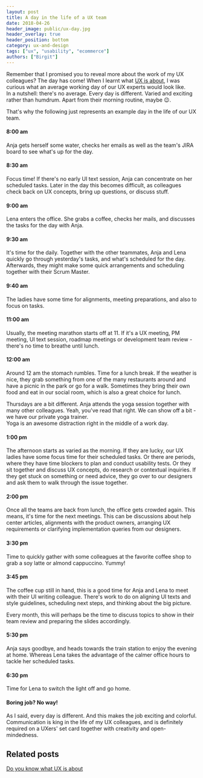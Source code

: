 ```yaml
---
layout: post
title: A day in the life of a UX team
date: 2018-04-26
header_image: public/ux-day.jpg
header_overlay: true
header_position: bottom
category: ux-and-design
tags: ["ux", "usability", "ecommerce"]
authors: ["Birgit"]
---
```


Remember that I promised you to reveal more about the work of my UX colleagues?
The day has come!
When I learnt what [UX is about](/blog/ux-and-design/do-you-know-what-ux-is-about/), I was curious what an average working day of our UX experts would look like.<br>
In a nutshell: there's no average.
Every day is different.
Varied and exciting rather than humdrum.
Apart from their morning routine, maybe 😉.

That's why the following just represents an example day in the life of our UX team.

#### 8:00 am

Anja gets herself some water, checks her emails as well as the team's JIRA board to see what's up for the day.

#### 8:30 am

Focus time!
If there's no early UI text session, Anja can concentrate on her scheduled tasks.
Later in the day this becomes difficult, as colleagues check back on UX concepts, bring up questions, or discuss stuff.

#### 9:00 am

Lena enters the office.
She grabs a coffee, checks her mails, and discusses the tasks for the day with Anja.

#### 9:30 am

It's time for the daily.
Together with the other teammates, Anja and Lena quickly go through yesterday's tasks, and what's scheduled for the day.
Afterwards, they might make some quick arrangements and scheduling together with their Scrum Master.

#### 9:40 am

The ladies have some time for alignments, meeting preparations, and also to focus on tasks.

#### 11:00 am

Usually, the meeting marathon starts off at 11.
If it's a UX meeting, PM meeting, UI text session, roadmap meetings or development team review - there's no time to breathe until lunch.

#### 12:00 am

Around 12 am the stomach rumbles.
Time for a lunch break.
If the weather is nice, they grab something from one of the many restaurants around and have a picnic in the park or go for a walk.
Sometimes they bring their own food and eat in our social room, which is also a great choice for lunch.

Thursdays are a bit different.
Anja attends the yoga session together with many other colleagues.
Yeah, you've read that right.
We can show off a bit - we have our private yoga trainer.<br>
Yoga is an awesome distraction right in the middle of a work day.

#### 1:00 pm

The afternoon starts as varied as the morning.
If they are lucky, our UX ladies have some focus time for their scheduled tasks.
Or there are periods, where they have time blockers to plan and conduct usability tests.
Or they sit together and discuss UX concepts, do research or contextual inquiries.
If they get stuck on something or need advice, they go over to our designers and ask them to walk through the issue together.

#### 2:00 pm

Once all the teams are back from lunch, the office gets crowded again.
This means, it's time for the next meetings.
This can be discussions about help center articles, alignments with the product owners, arranging UX requirements or clarifying implementation queries from our designers.

#### 3:30 pm

Time to quickly gather with some colleagues at the favorite coffee shop to grab a soy latte or almond cappuccino.
Yummy!

#### 3:45 pm

The coffee cup still in hand, this is a good time for Anja and Lena to meet with their UI writing colleague.
There's work to do on aligning UI texts and style guidelines, scheduling next steps, and thinking about the big picture.

Every month, this will perhaps be the time to discuss topics to show in their team review and preparing the slides accordingly.

#### 5:30 pm

Anja says goodbye, and heads towards the train station to enjoy the evening at home.
Whereas Lena takes the advantage of the calmer office hours to tackle her scheduled tasks.

#### 6:30 pm

Time for Lena to switch the light off and go home.

#### Boring job? No way!

As I said, every day is different.
And this makes the job exciting and colorful.
Communication is king in the life of my UX colleagues, and is definitely required on a UXers' set card together with creativity and open-mindedness.

## Related posts

[Do you know what UX is about](/blog/tech-stories/do-you-know-what-ux-is-about/)
